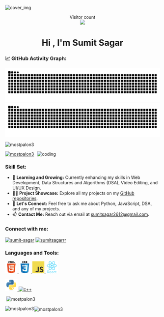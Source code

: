 <p><img src="https://raw.githubusercontent.com/BEPb/BEPb/main/src/header_.png" alt="cover_img"/></p>
<p align="center">
  Visitor count<br />
  <img src="https://profile-counter.glitch.me/mostpalon3/count.svg" />
</p>
<h1 align="center">Hi , I'm Sumit Sagar</h1>

<!--   GitHub stats graph -->

### 📈 GitHub Activity Graph:

<!--   green snake -->

![github contribution grid snake animation](https://raw.githubusercontent.com/mostpalon3/mostpalon3/output/github-contribution-grid-snake-dark.svg#gh-dark-mode-only)
![github contribution grid snake animation](https://raw.githubusercontent.com/mostpalon3/mostpalon3/output/github-contribution-grid-snake.svg#gh-light-mode-only)

<p align="left">
  <img
    src="https://komarev.com/ghpvc/?username=mostpalon3&label=Profile%20views&color=0e75b6&style=flat"
    alt="mostpalon3"
  />
</p>
<img align="right" alt="coding" width ="400" src="https://user-images.githubusercontent.com/46869388/89207039-b899e600-d5d7-11ea-90d0-c894383d35b4.gif">
<p align="left">
  <a href="https://www.linkedin.com/in/sumit-sagar-8a8b39286/" target="blank"
    ><img
      src="https://img.shields.io/twitter/follow/sumitsagar?logo=twitter&style=for-the-badge"
      alt="mostpalon3"
  /></a>
</p>
<section>
  <h3 align="left">Skill Set:</h3>
<ul>
  <li>🌱 <strong>Learning and Growing:</strong> Currently enhancing my skills in Web Development, Data Structures and Algorithms (DSA), Video Editing, and UI/UX Design.</li>
  <li>👨‍💻 <strong>Project Showcase:</strong> Explore all my projects on my <a href="https://github.com/mostpalon3?tab=repositories">GitHub repositories</a>.</li>
  <li>💬 <strong>Let's Connect:</strong> Feel free to ask me about Python, JavaScript, DSA, and any of my projects.</li>
  <li>📫 <strong>Contact Me:</strong> Reach out via email at <a href="mailto:sumitsagar2612@gmail.com">sumitsagar2612@gmail.com</a>.</li>
</ul>
</section>

<h3 align="left">Connect with me:</h3>
<p align="left">
  <a href="https://www.linkedin.com/in/sumit-sagar-8a8b39286/" target="blank"
    ><img
      align="center"
      src="https://raw.githubusercontent.com/rahuldkjain/github-profile-readme-generator/master/src/images/icons/Social/linked-in-alt.svg" alt="sumit-sagar" height="30" width="40" /></a>
  <a href="https://www.instagram.com/sumitsagarrr/" target="_blank"
    ><img
      align="center"
      src="https://raw.githubusercontent.com/rahuldkjain/github-profile-readme-generator/master/src/images/icons/Social/instagram.svg"
      alt="sumitsagarrr"
      height="30"
      width="40"
  /></a>
</p>
<h3 align="left">Languages and Tools:</h3>
<p align="left"> <a href="https://www.w3.org/html/" target="_blank" rel="noreferrer"> <img src="https://raw.githubusercontent.com/devicons/devicon/master/icons/html5/html5-original-wordmark.svg" alt="html5" width="40" height="40"/> </a><a href="https://www.w3schools.com/css/" target="_blank" rel="noreferrer"> <img src="https://raw.githubusercontent.com/devicons/devicon/master/icons/css3/css3-original-wordmark.svg" alt="css3" width="40" height="40"/> </a> <a href="https://developer.mozilla.org/en-US/docs/Web/JavaScript" target="_blank" rel="noreferrer"> <img src="https://raw.githubusercontent.com/devicons/devicon/master/icons/javascript/javascript-original.svg" alt="javascript" width="40" height="40"/> </a><a href="https://reactjs.org/" target="_blank" rel="noreferrer"> <img src="https://raw.githubusercontent.com/devicons/devicon/master/icons/react/react-original-wordmark.svg" alt="react" width="40" height="40"/> </a> </p><p><a href="https://www.python.org" target="_blank" rel="noreferrer"> <img src="https://raw.githubusercontent.com/devicons/devicon/master/icons/python/python-original.svg" alt="python" width="40" height="40"/> </a> 
 <a href="https://learn.microsoft.com/en-us/cpp/cpp/?view=msvc-170"><img src="https://upload.wikimedia.org/wikipedia/commons/1/18/ISO_C%2B%2B_Logo.svg" alt="c++" width="40" height="40"/> </a> </p>
<p>&nbsp;<img align="center" src="https://github-readme-stats.vercel.app/api?username=mostpalon3&show_icons=true&locale=en" alt="mostpalon3" /></p>
<p><img align="left" src="https://github-readme-stats.vercel.app/api/top-langs?username=mostpalon3&show_icons=true&locale=en&layout=compact" alt="mostpalon3" /></p>
<p>
  <img
    align="center"
    src="https://github-readme-streak-stats.herokuapp.com/?user=mostpalon3&"
    alt="mostpalon3"
  />
</p>

<!---
    mostpalon3/mostpalon3 is a ✨ special ✨ repository because its `README.md` (this file) appears on your GitHub profile.
    You can click the Preview link to take a look at your changes.
    --->
